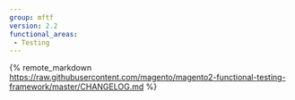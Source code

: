 ```yaml
---
group: mftf
version: 2.2
functional_areas:
 - Testing
---
```


{% remote_markdown https://raw.githubusercontent.com/magento/magento2-functional-testing-framework/master/CHANGELOG.md %}